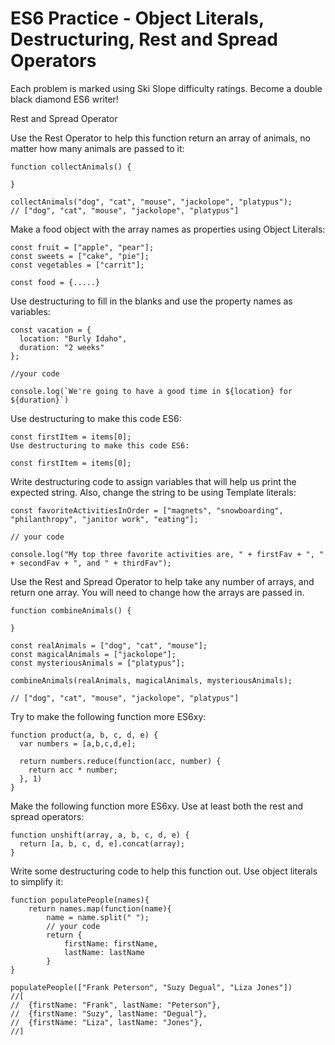 # ES6 Practice - Object Literals, Destructuring, Rest and Spread Operators

Each problem is marked using Ski Slope difficulty ratings. Become a double black diamond ES6 writer!

Rest and Spread Operator

Use the Rest Operator to help this function return an array of animals, no matter how many animals are passed to it:

```
function collectAnimals() {  

}

collectAnimals("dog", "cat", "mouse", "jackolope", "platypus");  
// ["dog", "cat", "mouse", "jackolope", "platypus"]
```

Make a food object with the array names as properties using Object Literals:

```
const fruit = ["apple", "pear"];  
const sweets = ["cake", "pie"];  
const vegetables = ["carrit"];

const food = {.....}  
```

Use destructuring to fill in the blanks and use the property names as variables:

```
const vacation = {  
  location: "Burly Idaho",
  duration: "2 weeks"
};

//your code

console.log(`We're going to have a good time in ${location} for ${duration}`)  
```

Use destructuring to make this code ES6:
```
const firstItem = items[0];  
Use destructuring to make this code ES6:

const firstItem = items[0];  
```

Write destructuring code to assign variables that will help us print the expected string. Also, change the string to be using Template literals:
```
const favoriteActivitiesInOrder = ["magnets", "snowboarding", "philanthropy", "janitor work", "eating"];

// your code

console.log("My top three favorite activities are, " + firstFav + ", " + secondFav + ", and " + thirdFav");  
```

Use the Rest and Spread Operator to help take any number of arrays, and return one array. You will need to change how the arrays are passed in.

```
function combineAnimals() {  

}

const realAnimals = ["dog", "cat", "mouse"];  
const magicalAnimals = ["jackolope"];  
const mysteriousAnimals = ["platypus"];

combineAnimals(realAnimals, magicalAnimals, mysteriousAnimals); 

// ["dog", "cat", "mouse", "jackolope", "platypus"]
```

Try to make the following function more ES6xy:
```
function product(a, b, c, d, e) {  
  var numbers = [a,b,c,d,e];

  return numbers.reduce(function(acc, number) {
    return acc * number;
  }, 1)
}
```

Make the following function more ES6xy. Use at least both the rest and spread operators:
```
function unshift(array, a, b, c, d, e) {  
  return [a, b, c, d, e].concat(array);
}
```
Write some destructuring code to help this function out. Use object literals to simplify it:
```
function populatePeople(names){  
    return names.map(function(name){
        name = name.split(" ");
        // your code
        return {
            firstName: firstName,
            lastName: lastName
        }
}

populatePeople(["Frank Peterson", "Suzy Degual", "Liza Jones"])  
//[
//  {firstName: "Frank", lastName: "Peterson"},
//  {firstName: "Suzy", lastName: "Degual"},
//  {firstName: "Liza", lastName: "Jones"},
//]
```